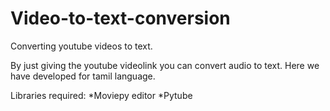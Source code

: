 # Video-to-text-conversion

Converting youtube videos to text.

By just giving the youtube videolink you can convert audio to text. Here we have developed for tamil language.

Libraries required: *Moviepy editor *Pytube
